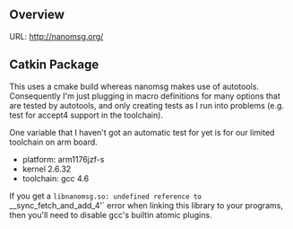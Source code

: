 ## Overview

URL: http://nanomsg.org/

## Catkin Package

This uses a cmake build whereas nanomsg makes use of autotools. Consequently I'm just plugging in macro definitions for many
options that are tested by autotools, and only creating tests as I run into problems (e.g. test for accept4 support in the
toolchain).

One variable that I haven't got an automatic test for yet is for our limited toolchain on arm board.

* platform: arm1176jzf-s
* kernel 2.6.32
* toolchain: gcc 4.6

If you get a `libnanomsg.so: undefined reference to `__sync_fetch_and_add_4'` error when linking this library to
your programs, then you'll need to disable gcc's builtin atomic plugins. 
